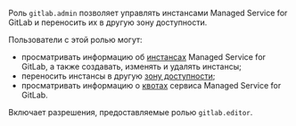 Роль `gitlab.admin` позволяет управлять инстансами Managed Service for GitLab и переносить их в другую зону доступности.

Пользователи с этой ролью могут:
* просматривать информацию об [инстансах](../../managed-gitlab/concepts/index.md#instance) Managed Service for GitLab, а также создавать, изменять и удалять инстансы;
* переносить инстансы в другую [зону доступности](../../overview/concepts/geo-scope.md);
* просматривать информацию о [квотах](../../managed-gitlab/concepts/limits.md#quotas) сервиса Managed Service for GitLab.

Включает разрешения, предоставляемые ролью `gitlab.editor`.